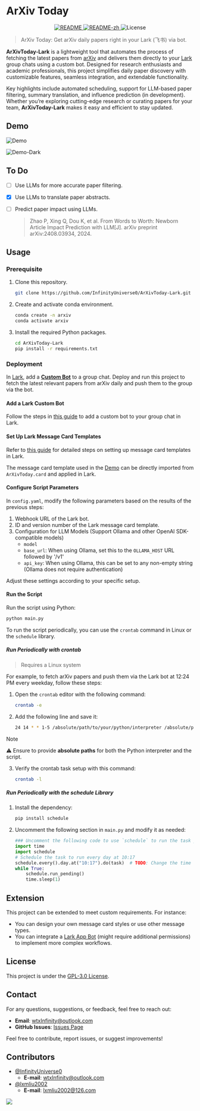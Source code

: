 # ArXiv Today

<p align="center">
    <a href="README.md">
        <img src="https://img.shields.io/badge/README-English-blue" alt="README">
    </a>
    <a href="README-zh.md">
        <img src="https://img.shields.io/badge/README-%E4%B8%AD%E6%96%87-red" alt="README-zh">
    </a>
    <img src="https://img.shields.io/badge/License-GPL--3.0-yellow" alt="License">
</p>

> ArXiv Today: Get arXiv daily papers right in your Lark (飞书) via bot.

**ArXivToday-Lark** is a lightweight tool that automates the process of fetching the latest papers from [arXiv](https://arxiv.org) and delivers them directly to your [Lark](https://www.feishu.cn) group chats using a custom bot. Designed for research enthusiasts and academic professionals, this project simplifies daily paper discovery with customizable features, seamless integration, and extendable functionality.

Key highlights include automated scheduling, support for LLM-based paper filtering, summary translation, and influence prediction (in development). Whether you’re exploring cutting-edge research or curating papers for your team, **ArXivToday-Lark** makes it easy and efficient to stay updated.

## Demo

![Demo](images/demo.png)

![Demo-Dark](images/demo-dark.png)

## To Do

- [ ] Use LLMs for more accurate paper filtering.

- [x] Use LLMs to translate paper abstracts.

- [ ] Predict paper impact using LLMs.

  > Zhao P, Xing Q, Dou K, et al. From Words to Worth: Newborn Article Impact Prediction with LLM[J]. arXiv preprint arXiv:2408.03934, 2024.

## Usage

### Prerequisite

1. Clone this repository.

   ```sh
   git clone https://github.com/InfinityUniverse0/ArXivToday-Lark.git
   ```

2. Create and activate conda environment.

   ```sh
   conda create -n arxiv
   conda activate arxiv
   ```

3. Install the required Python packages.

   ```sh
   cd ArXivToday-Lark
   pip install -r requirements.txt
   ```

### Deployment

In [Lark](https://www.feishu.cn), add a **[Custom Bot](https://open.feishu.cn/document/client-docs/bot-v3/add-custom-bot)** to a group chat. Deploy and run this project to fetch the latest relevant papers from arXiv daily and push them to the group via the bot.

#### Add a Lark Custom Bot

Follow the steps in [this guide](https://open.feishu.cn/document/client-docs/bot-v3/add-custom-bot) to add a custom bot to your group chat in Lark.

#### Set Up Lark Message Card Templates

Refer to [this guide](https://open.feishu.cn/document/uAjLw4CM/ukzMukzMukzM/feishu-cards/quick-start/send-message-cards-with-custom-bot) for detailed steps on setting up message card templates in Lark.

The message card template used in the [Demo](#Demo) can be directly imported from `ArXivToday.card` and applied in Lark.

#### Configure Script Parameters

In `config.yaml`, modify the following parameters based on the results of the previous steps:

1. Webhook URL of the Lark bot.
2. ID and version number of the Lark message card template.
3. Configuration for LLM Models (Support Ollama and other OpenAI SDK-compatible models)
    - `model`
    - `base_url`: When using Ollama, set this to the `OLLAMA_HOST` URL followed by '/v1'
    - `api_key`: When using Ollama, this can be set to any non-empty string (Ollama does not require authentication)

Adjust these settings according to your specific setup.

#### Run the Script

Run the script using Python:

```sh
python main.py
```

To run the script periodically, you can use the `crontab` command in Linux or the `schedule` library.

##### Run Periodically with crontab

> Requires a Linux system

For example, to fetch arXiv papers and push them via the Lark bot at 12:24 PM every weekday, follow these steps:

1. Open the `crontab` editor with the following command:

   ```sh
   crontab -e
   ```

2. Add the following line and save it:

   ```sh
   24 14 * * 1-5 /absolute/path/to/your/python/interpreter /absolute/path/to/ArXivToday-Lark/main.py
   ```

> [!NOTE]
>
> ⚠️ Ensure to provide **absolute paths** for both the Python interpreter and the script.

3. Verify the crontab task setup with this command:

   ```sh
   crontab -l
   ```

##### Run Periodically with the schedule Library

1. Install the dependency:

   ```sh
   pip install schedule
   ```

2. Uncomment the following section in `main.py` and modify it as needed:

    ```python
    ### Uncomment the following code to use `schedule` to run the task periodically ###
    import time
    import schedule
    # Schedule the task to run every day at 10:17
    schedule.every().day.at("10:17").do(task)  # TODO: Change the time for your own need
    while True:
        schedule.run_pending()
        time.sleep(1)
    ```

## Extension

This project can be extended to meet custom requirements. For instance:

- You can design your own message card styles or use other message types.
- You can integrate a [Lark App Bot](https://open.feishu.cn/document/client-docs/bot-v3/bot-overview) (might require additional permissions) to implement more complex workflows.

## License

This project is under the [GPL-3.0 License](LICENSE).

## Contact

For any questions, suggestions, or feedback, feel free to reach out:

- **Email**: wtxInfinity@outlook.com
- **GitHub Issues**: [Issues Page](https://github.com/InfinityUniverse0/ArXivToday-Lark/issues)

Feel free to contribute, report issues, or suggest improvements!

## Contributors

- [@InfinityUniverse0](https://github.com/InfinityUniverse0)
    - **E-mail**: [wtxInfinity@outlook.com](mailto:wtxInfinity@outlook.com)
- [@lxmliu2002](https://github.com/lxmliu2002)
    - **E-mail**: [lxmliu2002@126.com](mailto:lxmliu2002@126.com)

<a href="https://github.com/InfinityUniverse0/ArXivToday-Lark/graphs/contributors">
    <img src="https://contrib.rocks/image?repo=InfinityUniverse0/ArXivToday-Lark"/>
</a>
